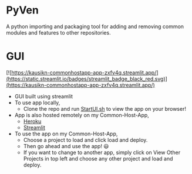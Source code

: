# PyVen
 A python importing and packaging tool for adding and removing common modules and features to other repositories.

# GUI
[![https://kausikn-commonhostapp-app-zxfv4q.streamlit.app/](https://static.streamlit.io/badges/streamlit_badge_black_red.svg)](https://kausikn-commonhostapp-app-zxfv4q.streamlit.app/)

 - GUI built using streamlit
 - To use app locally,
    - Clone the repo and run [StartUI.sh](StartUI.sh) to view the app on your browser!
 - App is also hosted remotely on my Common-Host-App,
    - [Heroku](https://infinityjoker-apps.herokuapp.com/)
    - [Streamlit](https://kausikn-commonhostapp-app-zxfv4q.streamlit.app/)
 - To use the app on my Common-Host-App,
    - Choose a project to load and click load and deploy.
    - Then go ahead and use the app! 😃
    - If you want to change to another app, simply click on View Other Projects in top left and choose any other project and load and deploy.